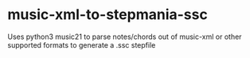 # music-xml-to-stepmania-ssc
Uses python3 music21 to parse notes/chords out of music-xml or other supported formats to generate a .ssc stepfile
